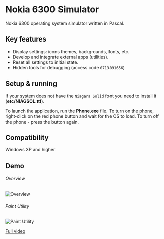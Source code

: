 # Nokia 6300 Simulator
Nokia 6300 operating system simulator written in Pascal.

## Key features
 - Display settings: icons themes, backgrounds, fonts, etc.
 - Develop and integrate external apps (utilities).
 - Reset all settings to initial state.
 - Hidden tools for debugging (access code `0713091656`)

## Setup & running
If your system does not have the `Niagara Solid` font you need to install it (**etc/NIAGSOL.ttf**).

To launch the application, run the **Phone.exe** file. To turn on the phone, right-click on the red phone button and wait for the OS to load. To turn off the phone - press the button again.

## Compatibility
Windows XP and higher

## Demo
###### Overview
![Overview](etc/overview.gif "Overview")

###### Paint Utility
![Paint Utility](etc/paint.gif "Paint Utility")

[Full video](https://www.youtube.com/watch?v=N2grwPs3fl8)
